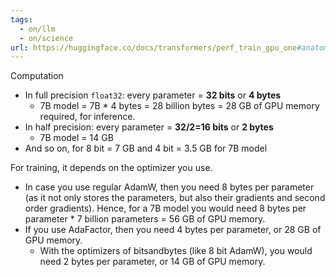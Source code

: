```yaml
---
tags:
  - on/llm
  - on/science
url: https://huggingface.co/docs/transformers/perf_train_gpu_one#anatomy-of-models-memory
---
```

Computation
- In full precision `float32`: every parameter = **32 bits** or **4 bytes**
	- 7B model = 7B * 4 bytes = 28 billion bytes = 28 GB of GPU memory required, for inference.
- In half precision: every parameter = **32/2=16 bits** or **2 bytes**
	- 7B model = 14 GB
- And so on, for 8 bit = 7 GB and 4 bit = 3.5 GB for 7B model

For training, it depends on the optimizer you use.
- In case you use regular AdamW, then you need 8 bytes per parameter (as it not only stores the parameters, but also their gradients and second order gradients). Hence, for a 7B model you would need 8 bytes per parameter * 7 billion parameters = 56 GB of GPU memory. 
- If you use AdaFactor, then you need 4 bytes per parameter, or 28 GB of GPU memory.
	- With the optimizers of bitsandbytes (like 8 bit AdamW), you would need 2 bytes per parameter, or 14 GB of GPU memory.

